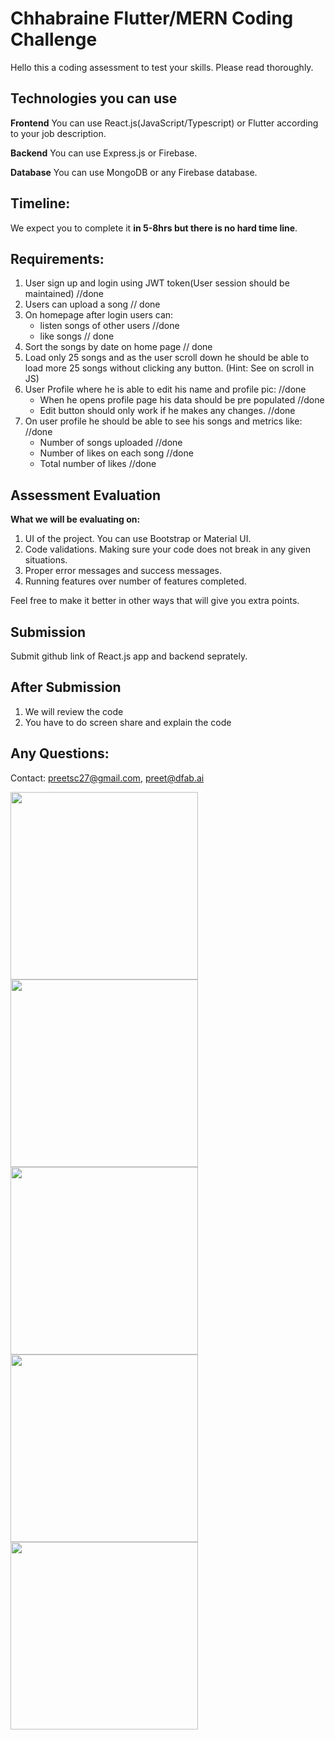 # Chhabraine Flutter/MERN Coding Challenge

Hello this a coding assessment to test your skills.  Please read thoroughly.

## Technologies you can use
**Frontend**
You can use React.js(JavaScript/Typescript) or Flutter according to your job description.

**Backend**
You can use Express.js or Firebase.

**Database**
You can use MongoDB or any Firebase database.



## Timeline:
We expect you to complete it **in 5-8hrs but there is no hard time line**.

## Requirements:
1. User sign up and login using JWT token(User session should be maintained) //done
2. Users can upload a song // done
3. On homepage after login users can:
   * listen songs of other users //done
   * like songs // done
4. Sort the songs by date on home page // done
5. Load only 25 songs and as the user scroll down he should be able to load more 25 songs without clicking any button. (Hint: See on scroll in JS)
6. User Profile where he is able to edit his name and profile pic: //done
    * When he opens profile page his data should be pre populated //done
    * Edit button should only work if he makes any changes. //done
7. On user profile he should be able to see his songs and metrics like: //done
    * Number of songs uploaded //done
    * Number of likes on each song //done
    * Total number of likes //done

## Assessment Evaluation
**What we will be evaluating on:**
1. UI of the project. You can use Bootstrap or Material UI.
2. Code validations. Making sure your code does not break in any given situations.
3. Proper error messages and success messages.
4. Running features over number of features completed.

Feel free to make it better in other ways that will give you extra points.


## Submission
Submit github link of React.js app and backend seprately.

## After Submission
1. We will review the code
2. You have to do screen share and explain the code

## Any Questions:
Contact: preetsc27@gmail.com, preet@dfab.ai





<img src = "https://github.com/agrkamal/chhabraine-flutter-coding/blob/main/soundemic/screenshots/Login.jpg?raw=true" width = 300> <img src = "https://github.com/agrkamal/chhabraine-flutter-coding/blob/main/soundemic/screenshots/Profile.jpg?raw=true" width = 300> <img src = "https://github.com/agrkamal/chhabraine-flutter-coding/blob/main/soundemic/screenshots/Song%20Playing.jpg?raw=true" width = 300> <img src = "https://github.com/agrkamal/chhabraine-flutter-coding/blob/main/soundemic/screenshots/Home%20Screen.jpg?raw=true" width = 300> <img src = "https://github.com/agrkamal/chhabraine-flutter-coding/blob/main/soundemic/screenshots/SignUp.jpg?raw=true" width = 300>
